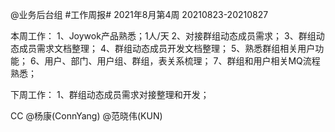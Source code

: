 @业务后台组 #工作周报#
2021年8月第4周 20210823-20210827

本周工作：
1、Joywok产品熟悉；1人/天
2、对接群组动态成员需求；
3、群组动态成员需求文档整理；
4、群组动态成员开发文档整理；
5、熟悉群组相关用户功能；
6、用户、部门、用户组、群组，表关系梳理；
7、群组和用户相关MQ流程熟悉；

下周工作：
1、群组动态成员需求对接整理和开发；

CC @杨康(ConnYang) @范晓伟(KUN) 